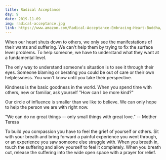 ```yaml
---
title: Radical Acceptance
day: 9
date: 2019-11-09
img: radical-acceptance.jpg
link: https://www.amazon.com/Radical-Acceptance-Embracing-Heart-Buddha/dp/0553380990
---
```


When our heart shuts down to others, we only see the manifestations of their
wants and suffering. We can't help them by trying to fix the surface level
problems. To help someone, we have to understand what they want at a fundamental
level. 

The only way to understand someone's situation is to see it through their eyes.
Someone blaming or berating you could be out of care or their own helplessness.
You won't know until you take their perspective.

Kindness is the basic goodness in the world. When you spend time with others,
new or familiar, ask yourself "How can I be more kind?"

Our circle of influence is smaller than we like to believe. We can only hope to
help the person we are with right now.

"We can do no great things -- only small things with great love."
-- Mother Teresa

To build you compassion you have to feel the grief of yourself or others. Sit
with your breath and bring forward a painful experience you went through, or an
experience you saw someone else struggle with. When you breath in, touch
the suffering and allow yourself to feel it completely. When you breath out,
release the suffering into the wide open space with a prayer for relief.
